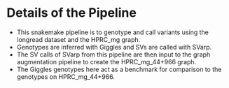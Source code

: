 # Details of the Pipeline

- This snakemake pipeline is to genotype and call variants using the longread dataset and the HPRC_mg graph.
- Genotypes are inferred with Giggles and SVs are called with SVarp.
- The SV calls of SVarp from this pipeline are then input to the graph augmentation pipeline to create the HPRC_mg_44+966 graph.
- The Giggles genotypes here act as a benchmark for comparison to the genotypes on HPRC_mg_44+966.